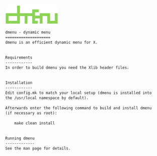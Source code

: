 <img src="https://raw.githubusercontent.com/nikoci/suckless/main/dmenu/dmenu.png" height="60px">

<p>

    dmenu - dynamic menu
    ====================
    dmenu is an efficient dynamic menu for X.


    Requirements
    ------------
    In order to build dmenu you need the Xlib header files.


    Installation
    ------------
    Edit config.mk to match your local setup (dmenu is installed into
    the /usr/local namespace by default).

    Afterwards enter the following command to build and install dmenu
    (if necessary as root):

        make clean install


    Running dmenu
    -------------
    See the man page for details.

</p>
